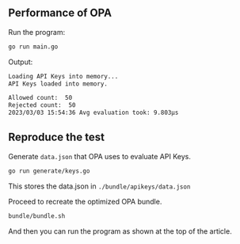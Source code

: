 ## Performance of OPA

Run the program:
```bash
go run main.go
```

Output:

```bash
Loading API Keys into memory...
API Keys loaded into memory.

Allowed count:  50
Rejected count:  50
2023/03/03 15:54:36 Avg evaluation took: 9.803µs
```

## Reproduce the test

Generate `data.json` that OPA uses to evaluate API Keys.

```bash
go run generate/keys.go
```

This stores the data.json in `./bundle/apikeys/data.json`

Proceed to recreate the optimized OPA bundle.

```bash
bundle/bundle.sh
```

And then you can run the program as shown at the top of the article.